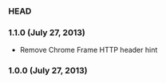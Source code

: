 ### HEAD

### 1.1.0 (July 27, 2013)

* Remove Chrome Frame HTTP header hint

### 1.0.0 (July 27, 2013)
